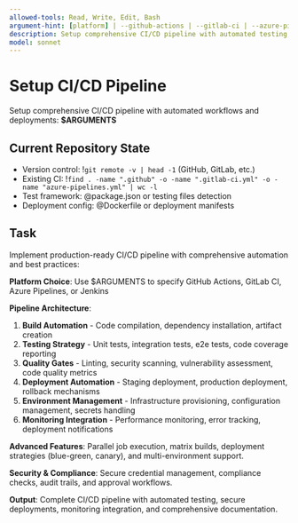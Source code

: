 ```yaml
---
allowed-tools: Read, Write, Edit, Bash
argument-hint: [platform] | --github-actions | --gitlab-ci | --azure-pipelines | --jenkins
description: Setup comprehensive CI/CD pipeline with automated testing, deployment, and monitoring
model: sonnet
---
```


# Setup CI/CD Pipeline

Setup comprehensive CI/CD pipeline with automated workflows and deployments: **$ARGUMENTS**

## Current Repository State

- Version control: !`git remote -v | head -1` (GitHub, GitLab, etc.)
- Existing CI: !`find . -name ".github" -o -name ".gitlab-ci.yml" -o -name "azure-pipelines.yml" | wc -l`
- Test framework: @package.json or testing files detection
- Deployment config: @Dockerfile or deployment manifests

## Task

Implement production-ready CI/CD pipeline with comprehensive automation and best practices:

**Platform Choice**: Use $ARGUMENTS to specify GitHub Actions, GitLab CI, Azure Pipelines, or Jenkins

**Pipeline Architecture**:
1. **Build Automation** - Code compilation, dependency installation, artifact creation
2. **Testing Strategy** - Unit tests, integration tests, e2e tests, code coverage reporting
3. **Quality Gates** - Linting, security scanning, vulnerability assessment, code quality metrics
4. **Deployment Automation** - Staging deployment, production deployment, rollback mechanisms
5. **Environment Management** - Infrastructure provisioning, configuration management, secrets handling
6. **Monitoring Integration** - Performance monitoring, error tracking, deployment notifications

**Advanced Features**: Parallel job execution, matrix builds, deployment strategies (blue-green, canary), and multi-environment support.

**Security & Compliance**: Secure credential management, compliance checks, audit trails, and approval workflows.

**Output**: Complete CI/CD pipeline with automated testing, secure deployments, monitoring integration, and comprehensive documentation.